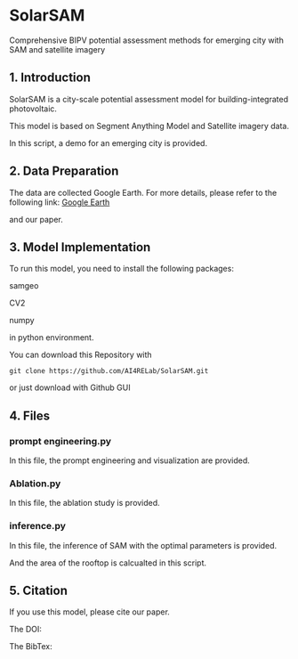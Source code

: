 # SolarSAM
Comprehensive BIPV potential assessment methods for emerging city with SAM and satellite imagery 

## 1. Introduction

SolarSAM is a city-scale potential assessment model for building-integrated photovoltaic.

This model is based on Segment Anything Model and Satellite imagery data.

In this script, a demo for an emerging city is provided.

## 2. Data Preparation

The data are collected Google Earth. For more details, please refer to the following link: [Google Earth](https://earth.google.com/web/)

and our paper.

## 3. Model Implementation

To run this model, you need to install the following packages:

samgeo

CV2

numpy

in python environment.

You can download this Repository with
```shell
git clone https://github.com/AI4RELab/SolarSAM.git
```
or just download with Github GUI

## 4. Files

### prompt engineering.py

In this file, the prompt engineering and visualization are provided.

### Ablation.py

In this file, the ablation study is provided.

### inference.py

In this file, the inference of SAM with the optimal parameters is provided.

And the area of the rooftop is calcualted in this script.

## 5. Citation

If you use this model, please cite our paper.

The DOI:

The BibTex:

